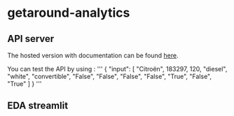 # getaround-analytics

## API server

The hosted version with documentation can be found [here](https://getaround-api-demo-9ea335438f34.herokuapp.com/docs).

You can test the API by using : 
'''
{
  "input": [
    "Citroën", 183297, 120, "diesel", "white", "convertible", "False", "False", "False", "False", "True", "False", "True"
  ]
}
'''

## EDA streamlit

